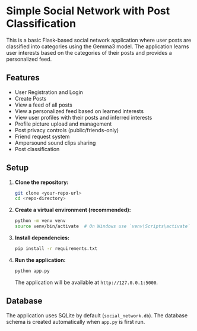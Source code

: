 # Simple Social Network with Post Classification

This is a basic Flask-based social network application where user posts are classified into categories using the Gemma3 model.
The application learns user interests based on the categories of their posts and provides a personalized feed.

## Features

*   User Registration and Login
*   Create Posts
*   View a feed of all posts
*   View a personalized feed based on learned interests
*   View user profiles with their posts and inferred interests
*   Profile picture upload and management
*   Post privacy controls (public/friends-only)
*   Friend request system
*   Ampersound sound clips sharing
*   Post classification

## Setup

1.  **Clone the repository:**
    ```bash
    git clone <your-repo-url>
    cd <repo-directory>
    ```

2.  **Create a virtual environment (recommended):**
    ```bash
    python -m venv venv
    source venv/bin/activate  # On Windows use `venv\Scripts\activate`
    ```

3.  **Install dependencies:**
    ```bash
    pip install -r requirements.txt
    ```

4.  **Run the application:**
    ```bash
    python app.py
    ```
    The application will be available at `http://127.0.0.1:5000`.


## Database

The application uses SQLite by default (`social_network.db`). The database schema is created automatically when `app.py` is first run.
